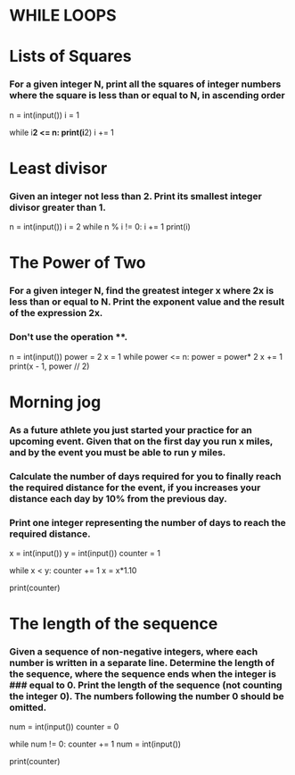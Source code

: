 # WHILE LOOPS

# Lists of Squares
### For a given integer N, print all the squares of integer numbers where the square is less than or equal to N, in ascending order

n = int(input())
i = 1

while i**2 <= n:
    print(i**2)
    i += 1
    
# Least divisor    
### Given an integer not less than 2. Print its smallest integer divisor greater than 1.

n = int(input())
i = 2
while n % i != 0:
    i += 1
print(i)

# The Power of Two
### For a given integer N, find the greatest integer x where 2x is less than or equal to N. Print the exponent value and the result of the expression 2x.
### Don't use the operation **.

n = int(input())
power = 2
x = 1
while power <= n:
    power = power* 2
    x += 1
print(x - 1, power // 2)

# Morning jog
### As a future athlete you just started your practice for an upcoming event. Given that on the first day you run x miles, and by the event you must be able to run y miles.
### Calculate the number of days required for you to finally reach the required distance for the event, if you increases your distance each day by 10% from the previous day.
### Print one integer representing the number of days to reach the required distance.

x = int(input())
y = int(input())
counter = 1

while x < y:
    counter += 1
    x = x*1.10
    
print(counter)

# The length of the sequence
### Given a sequence of non-negative integers, where each number is written in a separate line. Determine the length of the sequence, where the sequence ends when the integer is ### equal to 0. Print the length of the sequence (not counting the integer 0). The numbers following the number 0 should be omitted.

num = int(input())
counter = 0

while num != 0:
    counter += 1 
    num = int(input())
    
print(counter)
